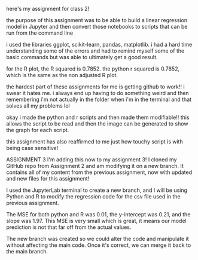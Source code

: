 here's my assignment for class 2!


the purpose of this assignment was to be able to build a linear regression model in Jupyter and then convert those notebooks to scripts that can be run from the command line

i used the libraries ggplot, scikit-learn, pandas, matplotlib. i had a hard time understanding some of the errors and had to remind myself some of the basic commands but was able to ultimately get a good result.

for the R plot, the R squared is 0.7852. the python r squared is 0.7852, which is the same as the non adjusted R plot.

the hardest part of these assignments for me is getting github to work!! i swear it hates me. i always end up having to do something weird and then remembering i'm not actually in the folder when i'm in the terminal and that solves all my problems lol

okay i made the python and r scripts and then made them modifiable!!
this allows the script to be read and then the image can be generated to show the graph for each script.

this assignment has also reaffirmed to me just how touchy script is with being case sensitive! 

ASSIGNMENT 3
I'm adding this now to my assignment 3! I cloned my GitHub repo from Assignment 2 and am modifying it on a new branch. It contains all of my content from the previous assignment, now with updated and new files for this assignment!

I used the JupyterLab terminal to create a new branch, and I will be using Python and R to modify the regression code for the csv file used in the previous assignment.

The MSE for both python and R was 0.01, the y-intercept was 0.21, and the slope was 1.97. This MSE is very small which is great, it means our model prediction is not that far off from the actual values.

The new branch was created so we could alter the code and manipulate it without affecting the main code. Once it's correct, we can merge it back to the main branch.

